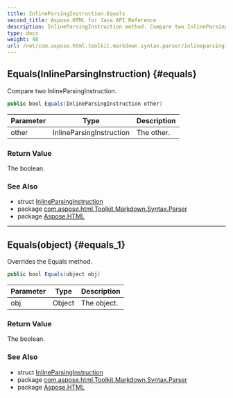 ```yaml
---
title: InlineParsingInstruction.Equals
second_title: Aspose.HTML for Java API Reference
description: InlineParsingInstruction method. Compare two InlineParsingInstruction
type: docs
weight: 40
url: /net/com.aspose.html.toolkit.markdown.syntax.parser/inlineparsinginstruction/equals/
---
```

## Equals(InlineParsingInstruction) {#equals}

Compare two InlineParsingInstruction.

```java
public bool Equals(InlineParsingInstruction other)
```

| Parameter | Type | Description |
| --- | --- | --- |
| other | InlineParsingInstruction | The other. |

### Return Value

The boolean.

### See Also

* struct [InlineParsingInstruction](../)
* package [com.aspose.html.Toolkit.Markdown.Syntax.Parser](../../inlineparsinginstruction/)
* package [Aspose.HTML](../../../)

---

## Equals(object) {#equals_1}

Overrides the Equals method.

```java
public bool Equals(object obj)
```

| Parameter | Type | Description |
| --- | --- | --- |
| obj | Object | The object. |

### Return Value

The boolean.

### See Also

* struct [InlineParsingInstruction](../)
* package [com.aspose.html.Toolkit.Markdown.Syntax.Parser](../../inlineparsinginstruction/)
* package [Aspose.HTML](../../../)
